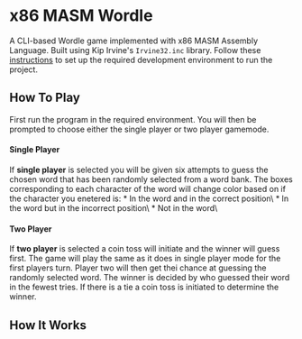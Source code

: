 # x86 MASM Wordle
A CLI-based Wordle game implemented with x86 MASM Assembly Language. Built using Kip Irvine's `Irvine32.inc` library. 
Follow these [instructions](https://www.asmirvine.com/gettingStartedVS2022/index.htm) to set up the required development environment to run the project.
## How To Play
First run the program in the required environment. You will then be prompted to choose either the single player or two player gamemode. 
#### Single Player
If **single player** is selected you will be given six attempts to guess the chosen word that has been randomly selected from a word bank. The boxes corresponding to each character of the word will change color based on if the character you enetered is: * In the word and in the correct position\ * In the word but in the incorrect position\ * Not in the word\
#### Two Player
If **two player** is selected a coin toss will initiate and the winner will guess first. The game will play the same as it does in single player mode for the first players turn. Player two will then get thei chance at guessing the randomly selected word. The winner is decided by who guessed their word in the fewest tries. If there is a tie a coin toss is initiated to determine the winner.
## How It Works

